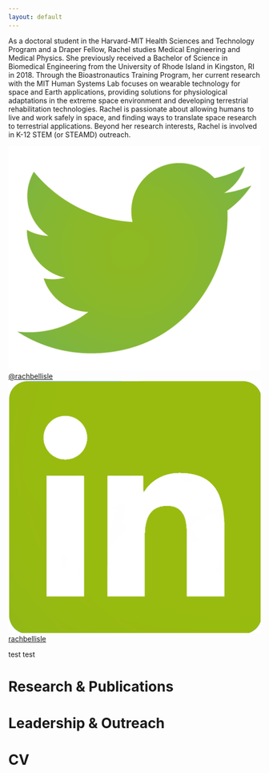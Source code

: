 ```yaml
---
layout: default
---
```


As a doctoral student in the Harvard-MIT Health Sciences and Technology Program and a Draper Fellow, Rachel studies Medical Engineering and Medical Physics. She previously received a Bachelor of Science in Biomedical Engineering from the University of Rhode Island in Kingston, RI in 2018. Through the Bioastronautics Training Program, her current research with the MIT Human Systems Lab focuses on wearable technology for space and Earth applications, providing solutions for physiological adaptations in the extreme space environment and developing terrestrial rehabilitation technologies. Rachel is passionate about allowing humans to live and work safely in space, and finding ways to translate space research to terrestrial applications. Beyond her research interests, Rachel is involved in K-12 STEM (or STEAMD) outreach.

![Twitter](\Images\Twitter.png) [@rachbellisle](https://twitter.com/rachbellisle)
![LinkedIn](\Images\LinkedIn.png)[rachbellisle](https://www.linkedin.com/in/rbellisle/)

test test

# Research & Publications

# Leadership & Outreach

# CV

